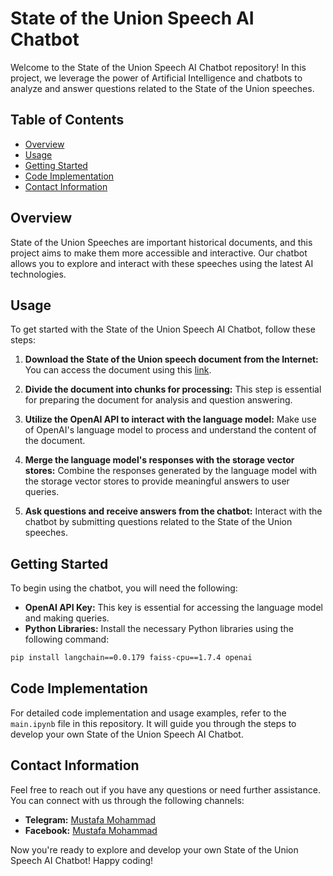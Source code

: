 # State of the Union Speech AI Chatbot

Welcome to the State of the Union Speech AI Chatbot repository! In this project, we leverage the power of Artificial Intelligence and chatbots to analyze and answer questions related to the State of the Union speeches.

## Table of Contents
- [Overview](#overview)
- [Usage](#usage)
- [Getting Started](#getting-started)
- [Code Implementation](#code-implementation)
- [Contact Information](#contact-information)

## Overview

State of the Union Speeches are important historical documents, and this project aims to make them more accessible and interactive. Our chatbot allows you to explore and interact with these speeches using the latest AI technologies.

## Usage

To get started with the State of the Union Speech AI Chatbot, follow these steps:

1. **Download the State of the Union speech document from the Internet:** You can access the document using this [link](https://raw.githubusercontent.com/Aliraqimustafa/state_of_the_union/main/state_of_the_union.txt).

2. **Divide the document into chunks for processing:** This step is essential for preparing the document for analysis and question answering.

3. **Utilize the OpenAI API to interact with the language model:** Make use of OpenAI's language model to process and understand the content of the document.

4. **Merge the language model's responses with the storage vector stores:** Combine the responses generated by the language model with the storage vector stores to provide meaningful answers to user queries.

5. **Ask questions and receive answers from the chatbot:** Interact with the chatbot by submitting questions related to the State of the Union speeches.

## Getting Started

To begin using the chatbot, you will need the following:

- **OpenAI API Key:** This key is essential for accessing the language model and making queries.
- **Python Libraries:** Install the necessary Python libraries using the following command:

```bash
pip install langchain==0.0.179 faiss-cpu==1.7.4 openai
```

## Code Implementation

For detailed code implementation and usage examples, refer to the `main.ipynb` file in this repository. It will guide you through the steps to develop your own State of the Union Speech AI Chatbot.

## Contact Information

Feel free to reach out if you have any questions or need further assistance. You can connect with us through the following channels:

- **Telegram:** [Mustafa Mohammad](https://t.me/ha12qw)
- **Facebook:** [Mustafa Mohammad](Link_to_Facebook)

Now you're ready to explore and develop your own State of the Union Speech AI Chatbot! Happy coding!

